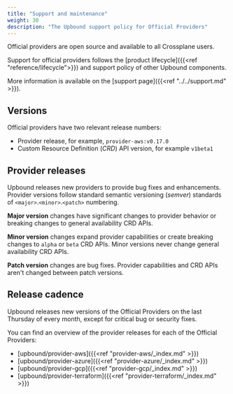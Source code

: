 ```yaml
---
title: "Support and maintenance"
weight: 30
description: "The Upbound support policy for Official Providers"
---
```


Official providers are open source and available to all Crossplane users.

Support for official providers follows the [product lifecycle]({{<ref "reference/lifecycle">}}) and support policy of other Upbound components.

More information is available on the [support page]({{<ref "../../support.md" >}}).

## Versions

Official providers have two relevant release numbers:

* Provider release, for example, `provider-aws:v0.17.0`
* Custom Resource Definition (*CRD*) API version, for example `v1beta1`

## Provider releases

Upbound releases new providers to provide bug fixes and enhancements. Provider versions follow standard semantic versioning (*semver*) standards of `<major>`.`<minor>`.`<patch>` numbering.

**Major version** changes have significant changes to provider behavior or breaking changes to general availability CRD APIs.  

**Minor version** changes expand provider capabilities or create breaking changes to `alpha` or `beta` CRD APIs. Minor versions never change general availability CRD APIs.

**Patch version** changes are bug fixes. Provider capabilities and CRD APIs aren't changed between patch versions.

<!--
### Custom resource definition API versions
The CRDs contained within an official provider follow the standard Kubernetes API versioning and deprecation policy. 

* `v1alpha` - CRDs under `v1alpha` haven't passed through full Upbound quality assurance. `v1alpha1` providers are for testing and experimentation and aren't intended for production deployment.

* `v1beta1` - This identifies a qualified and tested CRD. 
Upbound attempts to ensure a stable CRD API but may require breaking changes in future versions. `v1beta1` may be missing endpoints or settings related to the provider resource.

* `v1beta2` - Like `v1beta1` CRDs all `v1beta2` providers are fully qualified and tested. `v1beta2` contain more features or breaking API changes from `v1beta1`. 

* `v1` - CRDs that reach a `v1` API version have fully defined APIs. Upbound doesn't make breaking API changes until the next provider API version. 
-->

## Release cadence

Upbound releases new versions of the Official Providers on the last Thursday of
every month, except for critical bug or security fixes.

You can find an overview of the provider releases for each of the Official
Providers:

* [upbound/provider-aws]({{<ref "provider-aws/_index.md" >}})
* [upbound/provider-azure]({{<ref "provider-azure/_index.md" >}})
* [upbound/provider-gcp]({{<ref "provider-gcp/_index.md" >}})
* [upbound/provider-terraform]({{<ref "provider-terraform/_index.md" >}})
